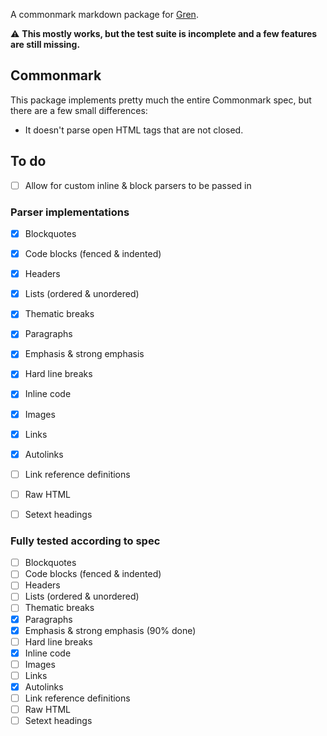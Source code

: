 A commonmark markdown package for [Gren](https://gren-lang.org/).

⚠️ **This mostly works, but the test suite is incomplete and a few features are still missing.**


## Commonmark

This package implements pretty much the entire Commonmark spec,
but there are a few small differences:

- It doesn't parse open HTML tags that are not closed.


## To do

- [ ] Allow for custom inline & block parsers to be passed in

### Parser implementations

- [x] Blockquotes
- [x] Code blocks (fenced & indented)
- [x] Headers
- [x] Lists (ordered & unordered)
- [x] Thematic breaks
- [x] Paragraphs
- [x] Emphasis & strong emphasis
- [x] Hard line breaks
- [x] Inline code
- [x] Images
- [x] Links
- [x] Autolinks
- [ ] Link reference definitions
- [ ] Raw HTML
- [ ] Setext headings


### Fully tested according to spec

- [ ] Blockquotes
- [ ] Code blocks (fenced & indented)
- [ ] Headers
- [ ] Lists (ordered & unordered)
- [ ] Thematic breaks
- [x] Paragraphs
- [x] Emphasis & strong emphasis (90% done)
- [ ] Hard line breaks
- [x] Inline code
- [ ] Images
- [ ] Links
- [x] Autolinks
- [ ] Link reference definitions
- [ ] Raw HTML
- [ ] Setext headings
